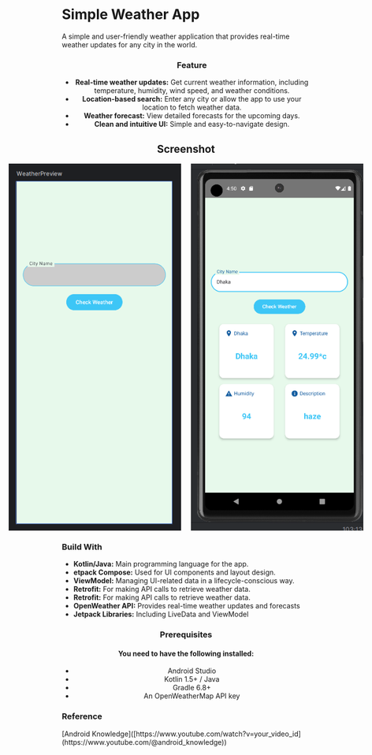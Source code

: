 <h1>Simple Weather App</h1>
<p>A simple and user-friendly weather application that provides real-time weather updates for any city in the world.</p>
<center>
  <ul>
    <h3>Feature</h3>
    <li><b>Real-time weather updates:</b> Get current weather information, including temperature, humidity, wind speed, and weather conditions.</li>
    <li><b>Location-based search:</b> Enter any city or allow the app to use your location to fetch weather data.</li>
    <li><b>Weather forecast:</b> View detailed forecasts for the upcoming days.</li>
    <li><b>Clean and intuitive UI:</b> Simple and easy-to-navigate design.</li>
  </ul>
</center>

<center>
  <h2>Screenshot</h2>
  <div style="display: flex; justify-content: center; gap: 20px;">
    <img src="sNap/Screenshot 2024-10-20 044721.png" width="350" title="app_interface">
    <img src="sNap/Screenshot 2024-10-20 045015.png" width="350" title="app_interface">
  </div>
</center>
<div>
  <h3>Build With</h3>
  <ul>
    <li> <b>Kotlin/Java:</b> Main programming language for the app.</li>
    <li><b>etpack Compose:</b> Used for UI components and layout design. </li>
    <li> <b>ViewModel:</b> Managing UI-related data in a lifecycle-conscious way.</li>
    <li> <b>Retrofit:</b> For making API calls to retrieve weather data.</li>
    <li><b>Retrofit:</b> For making API calls to retrieve weather data.</li>
     <li><b>OpenWeather API:</b> Provides real-time weather updates and forecasts </li>
     <li> <b>Jetpack Libraries:</b> Including LiveData and ViewModel</li>
  </ul>
</div>
<center>
 <h3>Prerequisites</h3> 
<h4>You need to have the following installed:</h4>
<ul>
<li>Android Studio</li>
<li>Kotlin 1.5+ / Java</li>
<li>Gradle 6.8+</li>
<li>An OpenWeatherMap API key</li>

  
</center>

<div>
  <h3>Reference</h3>
  [Android Knowledge]([https://www.youtube.com/watch?v=your_video_id](https://www.youtube.com/@android_knowledge))
</div>
